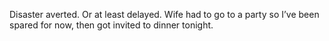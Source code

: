 <!--
id: 221269702
link: http://kevinisom.info/post/221269702/disaster-averted-or-at-least-delayed-wife-had-to
slug: disaster-averted-or-at-least-delayed-wife-had-to
date: Sat Oct 24 2009 11:17:55 GMT+1300 (NZDT)
raw: {"blog_name":"kevinisom","id":221269702,"post_url":"http://kevinisom.info/post/221269702/disaster-averted-or-at-least-delayed-wife-had-to","slug":"disaster-averted-or-at-least-delayed-wife-had-to","type":"text","date":"2009-10-23 22:17:55 GMT","timestamp":1256336275,"state":"published","format":"html","reblog_key":"b5rgNhy0","tags":[],"short_url":"http://tmblr.co/Zw68YyDC4x6","highlighted":[],"feed_item":"http://twitter.com/kev_nz/statuses/5107863227","from_feed_id":"650289","note_count":0,"title":null,"body":"<p>Disaster averted. Or at least delayed. Wife had to go to a party so I&#8217;ve been spared for now, then got invited to dinner tonight.</p>"}
publish: 2009-10-024
tags: 
title: null
-->


Disaster averted. Or at least delayed. Wife had to go to a party so I’ve
been spared for now, then got invited to dinner tonight.


